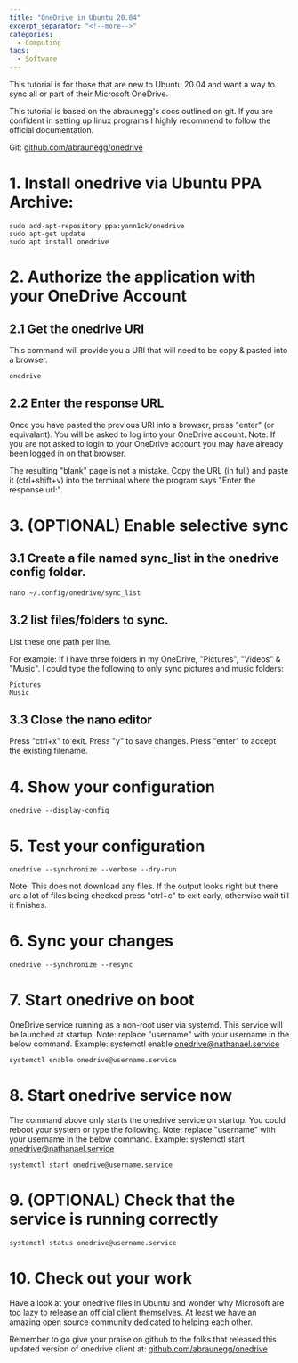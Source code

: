 ```yaml
---
title: "OneDrive in Ubuntu 20.04"
excerpt_separator: "<!--more-->"
categories:
  - Computing
tags:
  - Software
---
```


This tutorial is for those that are new to Ubuntu 20.04 and want a way to sync all or part of their Microsoft OneDrive.

This tutorial is based on the abraunegg's docs outlined on git. If you are confident in setting up linux programs I highly recommend to follow the official documentation. 

Git: [github.com/abraunegg/onedrive](https://github.com/abraunegg/onedrive)

# 1. Install onedrive via Ubuntu PPA Archive:
```
sudo add-apt-repository ppa:yann1ck/onedrive
sudo apt-get update
sudo apt install onedrive
```

# 2. Authorize the application with your OneDrive Account

## 2.1 Get the onedrive URI
This command will provide you a URI that will need to be copy & pasted into a browser.
```
onedrive
```

## 2.2 Enter the response URL

Once you have pasted the previous URI into a browser, press "enter" (or equivalant). 
You will be asked to log into your OneDrive account. 
Note: If you are not asked to login to your OneDrive account you may have already been logged in on that browser.

The resulting "blank" page is not a mistake. Copy the URL (in full) and paste it (ctrl+shift+v) into the terminal where the program says "Enter the response url:".

# 3. (OPTIONAL) Enable selective sync

## 3.1 Create a file named sync_list in the onedrive config folder. 

```nano ~/.config/onedrive/sync_list```

## 3.2 list files/folders to sync.

List these one path per line. 

For example: If I have three folders in my OneDrive, "Pictures", "Videos" & "Music". I could type the following to only sync pictures and music folders:
```
Pictures
Music
``` 

## 3.3 Close the nano editor

Press "ctrl+x" to exit.
Press "y" to save changes.
Press "enter" to accept the existing filename.

# 4. Show your configuration

```
onedrive --display-config
```

# 5. Test your configuration

```
onedrive --synchronize --verbose --dry-run
```

Note: This does not download any files. If the output looks right but there are a lot of files being checked press "ctrl+c" to exit early, otherwise wait till it finishes. 

# 6. Sync your changes

```
onedrive --synchronize --resync
```

# 7. Start onedrive on boot

OneDrive service running as a non-root user via systemd. This service will be launched at startup.
Note: replace "username" with your username in the below command. Example: systemctl enable onedrive@nathanael.service

```
systemctl enable onedrive@username.service
```

# 8. Start onedrive service now

The command above only starts the onedrive service on startup. You could reboot your system or type the following.
Note: replace "username" with your username in the below command. Example: systemctl start onedrive@nathanael.service

```
systemctl start onedrive@username.service
```

# 9. (OPTIONAL) Check that the service is running correctly

```
systemctl status onedrive@username.service
```

# 10. Check out your work

Have a look at your onedrive files in Ubuntu and wonder why Microsoft are too lazy to release an official client themselves. At least we have an amazing open source community dedicated to helping each other.

Remember to go give your praise on github to the folks that released this updated version of onedrive client at: [github.com/abraunegg/onedrive](https://github.com/abraunegg/onedrive)

